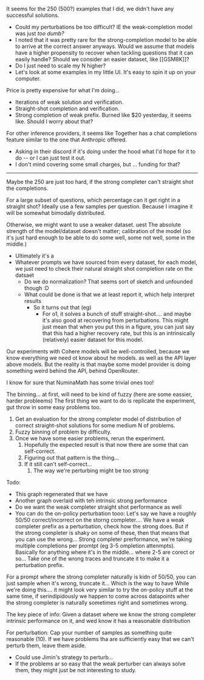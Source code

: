 

It seems for the 250 (500?) examples that I did, we didn't have any successful solutions.
- Could my perturbations be too difficult? IE the weak-completion model was just *too dumb?*
- I noted that it was pretty rare for the strong-completion model to be able to arrive at the correct answer anyways. Would we assume that models have a higher propensity to recover when tackling questions that it can easily handle? Should we consider an easier dataset, like [[GSM8K]]?
- Do I just need to scale my N higher?
- Let's look at some examples in my little UI. It's easy to spin it up on your computer.

Price is pretty expensive for what I'm doing...
- Iterations of weak solution and verification.
- Straight-shot completion and verification.
- Strong completion of weak prefix.
Burned like $20 yesterday, it seems like. Should I worry about that?

For other inference providers, it seems like Together has a chat completions feature similar to the one that Anthropic offered. 
- Asking in their discord if it's doing under the hood what I'd hope for it to do -- or I can just test it out.
- I don't mind covering some small charges, but ... funding for that?

----

Maybe the 250 are just too hard, if the strong completer can't straight shot the completions.

For a large subset of questions, which percentage can it get right in a straight shot? Ideally use a few samples per question. Because I imagine it will be somewhat bimodally distributed.

Otherwise, we might want to use a weaker dataset.
uest
The absolute strength of the model/dataset doesn't matter; calibration of the model (so it's just hard enough to be able to do some well, some not well, some in the middle.)
- Ultimately it's a 
- Whatever prompts we have sourced from every dataset, for each model, we just need to check their natural straight shot completion rate on the datsaet
	- Do we do normalization? That seems sort of sketch and unfounded though :D 
	- What could be done is that we at least report it, which help interpret results
		- So it turns out that (eg)
			- For o1, it solves a bunch of stuff straight-shot.... and maybe it's also good at recovering from perturbations. This might just mean that when you put this in a figure, you can just say that this had a higher recovery rate, but this is an intrinsically (relatively) easier dataset for this model.


Our experiments with Cohere models will be well-controlled, because we know everything we need ot know about he models. as well as the API layer above models.
But the reality is that maybe some model provider is doing something weird behind the API, behind OpenRouter.

I know for sure that NuminaMath has some trivial ones too!

The binning... at first, will need to be kind of fuzzy (here are some eassier, harder probleems)
The first thing we want to do is replicate the experiment, gut throw in some easy problems too.


1. Get an evaluation for the strong completer model of distribution of correct straight-shot solutions for some medium N of problems.
2. Fuzzy binning of problem by difficulty.
3. Once we have some easier problems, rerun the experiment.
	1. Hopefully the expected result is that now there are some that can self-correct.
	2. Figuring out that pattern is the thing...
	3. If it still can't self-correct...
		1. The way we're perturbing might be too strong


Todo:
- This graph regenerated that we have
- Another graph overlaid with teh intrinsic strong performance
- Do we want the weak completer straight shot performance as well
- You can do the on-policy perturbation tooo: Let's say we have a roughly 50/50 correct/incorrect on the storng completer.... We have a weak completer prefix as a perturbation, check how the strong does. But if the strong completer is shaky on some of these, then that means that you can use the wrong... Strong completer prerformance, we're taking multiple completions per promtpt (eg 3-5 ompletion attenmpts). Basically for anything where it's in the middle... where 2-5 are corect or so... Take one of the wrong traces and truncate it to make it a perturbation prefix.


For a prompt where the strong completer naturally is kidn of 50/50, you can just sample when it's wrong, truncate it... Which is the way to have
While we're doing this.... it might look very similar to try the on-policy stuff at the same time, if serindipidously we happen to come across datapoints wher the strong completer is naturally sometimes right and sometimes wrong.


The key piece of info: Given a dataset where we know the strong completer intrinsic performance on it, and wed know it has a reasonable distribution


For perturbation: Cap your number of samples as something quite reasonable (10). If we have problems tha are sufficiently easy that we can't perturb them, leave them aside. 
- Could use Jimin's strategy to perturb...
- If the problems ar so easy that the weak perturber can always solve them, they might just be not interesting to study.
